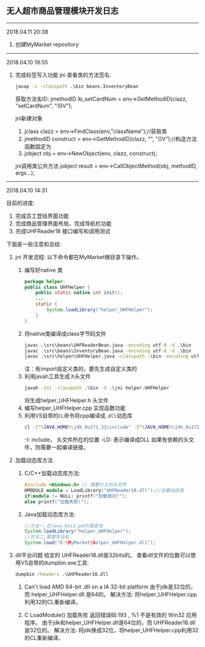 
## 无人超市商品管理模块开发日志

-------------------------------------------------

2018.04.11 20:38

1. 创建MyMarket repository

-------------------------------------------------

2018.04.10 19:55

1. 完成标签写入功能 
	jni 查看类的方法签名:
	```cmd
	javap -s -classpath .\bin beans.InventoryBean
	```
	获取方法名ID:
	jmethodID ib_setCardNum = env->GetMethodID(clazz, "setCardNum", "(I)V");
	
	jni新建对象
	1. jclass clazz = env->FindClass(env,"className");//获取类
	2. jmethodID construct = env->GetMethodID(clazz, "<init>", "()V");//构造方法函数固定为<init>
	3. jobject obj = env->NewObject(env, clazz, construct);
	
	jni调用类公共方法
	jobject result = env->CallObjectMethod(obj, methodID, args...);
	
-------------------------------------------------

2018.04.10 14:31

目前的进度:
1. 完成员工登陆界面功能
2. 完成商品管理界面布局，完成导航栏功能
3. 完成UHFReader18 接口编写和调用测试

下面是一些注意和总结:
1. jni 开发流程:
	以下命令都在MyMarket根目录下操作。
	1. 编写好native 类
		```java
		package helper;
		public class UHFHelper {
			public static native int init();
			...
			static {
				System.loadLibrary("helper_UHFHelper");
			}
		}
		```
	2. 将native类编译成class字节码文件
		```cmd
		javac .\src\beans\UHFReaderBean.java -encoding utf-8 -d .\bin
		javac .\src\beans\InventoryBean.java -encoding utf-8 -d .\bin
		javac .\src\helper\UHFHelper.java -classpath .\bin -encoding utf-8 -d .\bin
		```
		注：有import自定义类的，要先生成自定义类的
	3. 利用javah工具生成.h头文件
		```cmd
		javah -jni -classpath .\bin -d .\jni helper.UHFHelper
		```
		将生成helper_UHFHelper.h 头文件
	4. 编写helper_UHFHelper.cpp 实现函数功能
	5. 利用VS自带的`CL`命令将cpp编译成`.dll`动态库
		```cmd
		cl -I"%JAVA_HOME%\jdk_8u171_32\include" -I"%JAVA_HOME%\jdk_8u171_32\include\win32" -LD .\jni\helper_UHFHelper.cpp .\jni\UHFReader18API.cpp
		```
		-I: include， 头文件所在的位置
		-LD: 表示编译成DLL
		如果有依赖的头文件，则需要一起编译链接。
		
2. 加载动态库方法
	1. C/C++加载动态库方法:
		```C++
		#include <Windows.h> // 需要引入的头文件
		HMODULE module = LoadLibrary("UHFReader18.dll");//加载动态库
		if(module != NULL) printf("加载成功!");
		else printf("加载失败!");
		```
	2. Java加载动态库方法:
		```java
		//方法一,在java.buid.path里查找
		System.loadLibrary("helper_UHFHelper");
		//方法二,需要写全名
		System.load("E:\MyMarket\helper_UHFHelper.dll");
		```

3. dll平台问题
	给定的 UHFReader18.dll是32bits的。
	查看dll文件的位数可以使用VS自带的dumpbin.exe工具:
	```cmd
	dumpbin /headers .\UHFReader18.dll
	```
	1. Can't load AMD 64-bit .dll on a IA 32-bit platform
		由于jdk是32位的，而 helper_UHFHelper.dll 是64的。
		解决方法: 将helper_UHFHelper.cpp利用32的CL重新编译。
		
	2. C LoadModule() 加载失败
		返回错误码:193 , %1 不是有效的 Win32 应用程序。
		由于jdk和helper_UHFHelper.dll是64位的，而 UHFReader18.dll 是32位的。
		解决方法: 将jdk换成32位，将helper_UHFHelper.cpp利用32的CL重新编译。
		